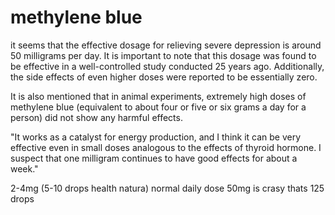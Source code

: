 # methylene blue
it seems that the effective dosage for relieving severe depression is around 50 milligrams per day. It is important to note that this dosage was found to be effective in a well-controlled study conducted 25 years ago. Additionally, the side effects of even higher doses were reported to be essentially zero.

It is also mentioned that in animal experiments, extremely high doses of methylene blue (equivalent to about four or five or six grams a day for a person) did not show any harmful effects.

"It works as a catalyst for energy production, and I think it can be very effective even in small doses analogous to the effects of thyroid hormone. I suspect that one milligram continues to have good effects for about a week."

2-4mg (5-10 drops health natura) normal daily dose
50mg is crasy thats 125 drops